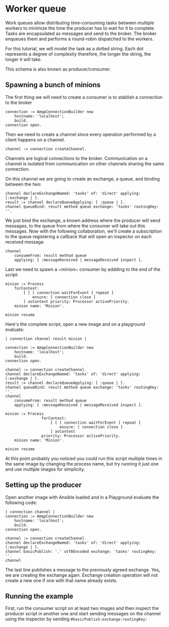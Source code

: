 # Worker queue

Work queues allow distributing time-consuming tasks between multiple workers to minimize the time the producer has to wait for it to complete. Tasks are encapsulated as messages and send to the broker. The broker enqueues them and performs a round-robin dispatched to the workers.

For this tutorial, we will model the task as a dotted string. Each dot represents a degree of complexity therefore, the longer the string, the longer it will take.

This schema is also known as producer/consumer.

## Spawning a bunch of minions

The first thing we will need to create a consumer is to stablish a connection to the broker

````Smalltalk
connection := AmqpConnectionBuilder new
	hostname: 'localhost';
	build.
connection open.
````

Then we need to create a channel since every operation performed by a client happens on a channel.

````Smalltalk
channel := connection createChannel.
````

Channels are logical connections to the broker. Communication on a channel is isolated from communication on other channels sharing the same connection.

On this channel we are going to create an exchange, a queue, and binding between the two:

````Smalltalk
channel declareExchangeNamed: 'tasks' of: 'direct' applying: [:exchange | ].
result := channel declareQueueApplying: [ :queue | ].
channel queueBind: result method queue exchange: 'tasks' routingKey: ''.
````

We just bind the exchange, a known address where the producer will send messages, to the queue from where the consumer will take out this messages. Now with the following collaboration, we'll create a subscription to the queue registering a callback that will open an inspector on each received message.

````Smalltalk
channel 
	consumeFrom: result method queue
	applying: [ :messageReceived | messageReceived inspect ].	
````

Last we need to spawn a ~minion~ consumer by addding to the end of the script:

````Smalltalk
minion := Process
	forContext:
		[ [ [ connection waitForEvent ] repeat ] 
			ensure: [ connection close ] 
		] asContext priority: Processor activePriority.
	minion name: 'Minion'.
	
minion resume 
````

Here's the complete script, open a new image and on a playground evaluate:

````Smalltalk
| connection channel result minion |

connection := AmqpConnectionBuilder new
	hostname: 'localhost';
	build.
connection open.

channel := connection createChannel.
channel declareExchangeNamed: 'tasks' of: 'direct' applying: [:exchange | ].
result := channel declareQueueApplying: [ :queue | ].
channel queueBind: result method queue exchange: 'tasks' routingKey: ''.
channel 
	consumeFrom: result method queue
	applying: [ :messageReceived | messageReceived inspect ].	

minion := Process
				forContext:
					[ [ [ connection waitForEvent ] repeat ]
						ensure: [ connection close ]
					] asContext
				priority: Processor activePriority.
	minion name: 'Minion'.
	
minion resume 
````

At this point probably you noticed you could run this script multiple times in the same image by changing the process name, but try running it just one and use multiple images for simplicity.

## Setting up the producer

Open another image with Ansible loaded and in a Playground evaluate the following code:

````Smalltalk
| connection channel |
connection := AmqpConnectionBuilder new
	hostname: 'localhost';
	build.
connection open.

channel := connection createChannel.
channel declareExchangeNamed: 'tasks' of: 'direct' applying: [:exchange | ].
channel basicPublish: '.' utf8Encoded exchange: 'tasks' routingKey: ''.
channel
````

The last line publishes a message to the previously agreed exchange. Yes, we are creating the exchange again. Exchange creation operation will not create a new one if one with that name already exists.

## Running the example

First, run the consumer script on at least two images and then inspect the producer script in another one and start sending messages on the channel using the inspector by sending `#basicPublish:exchange:routingKey:`

